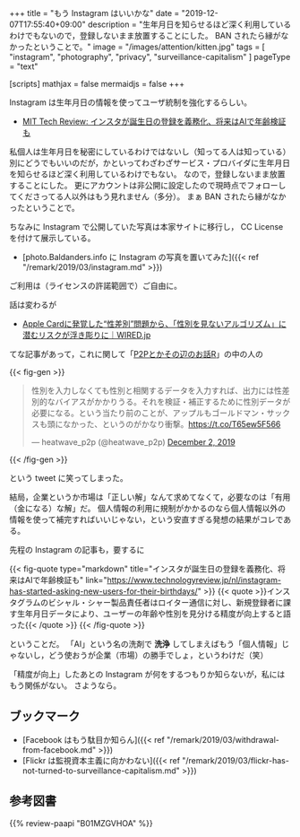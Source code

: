 +++
title = "もう Instagram はいいかな"
date =  "2019-12-07T17:55:40+09:00"
description = "生年月日を知らせるほど深く利用しているわけでもないので，登録しないまま放置することにした。 BAN されたら縁がなかったということで。"
image = "/images/attention/kitten.jpg"
tags = [ "instagram", "photography", "privacy", "surveillance-capitalism" ]
pageType = "text"

[scripts]
  mathjax = false
  mermaidjs = false
+++

Instagram は生年月日の情報を使ってユーザ統制を強化するらしい。

- [MIT Tech Review: インスタが誕生日の登録を義務化、将来はAIで年齢検証も](https://www.technologyreview.jp/nl/instagram-has-started-asking-new-users-for-their-birthdays/)

私個人は生年月日を秘密にしているわけではないし（知ってる人は知っている）別にどうでもいいのだが，かといってわざわざサービス・プロバイダに生年月日を知らせるほど深く利用しているわけでもない。
なので，登録しないまま放置することにした。
更にアカウントは非公開に設定したので現時点でフォローしてくださってる人以外はもう見れません（多分）。
まぁ BAN されたら縁がなかったということで。

ちなみに Instagram で公開していた写真は本家サイトに移行し， CC License を付けて展示している。

- [photo.Baldanders.info に Instagram の写真を置いてみた]({{< ref "/remark/2019/03/instagram.md" >}})

ご利用は（ライセンスの許諾範囲で）ご自由に。

話は変わるが

- [Apple Cardに発覚した“性差別”問題から、「性別を見ないアルゴリズム」に潜むリスクが浮き彫りに｜WIRED.jp](https://wired.jp/2019/11/22/the-apple-card-didnt-see-genderand-thats-the-problem/)

てな記事があって，これに関して「[P2Pとかその辺のお話R](https://p2ptk.org/)」の中の人の

{{< fig-gen >}}
<blockquote class="twitter-tweet"><p lang="ja" dir="ltr">性別を入力しなくても性別と相関するデータを入力すれば、出力には性差別的なバイアスがかかりうる。それを検証・補正するために性別データが必要になる。という当たり前のことが、アップルもゴールドマン・サックスも頭になかった、というのがかなり衝撃。<a href="https://t.co/T65ew5F566">https://t.co/T65ew5F566</a></p>&mdash; heatwave_p2p (@heatwave_p2p) <a href="https://twitter.com/heatwave_p2p/status/1201469685453086722?ref_src=twsrc%5Etfw">December 2, 2019</a></blockquote>
{{< /fig-gen >}}

という tweet に笑ってしまった。

結局，企業というか市場は「正しい解」なんて求めてなくて，必要なのは「有用（金になる）な解」だ。
個人情報の利用に規制がかかるのなら個人情報以外の情報を使って補完すればいいじゃない，という安直すぎる発想の結果がコレである。

先程の Instagram の記事も，要するに

{{< fig-quote type="markdown" title="インスタが誕生日の登録を義務化、将来はAIで年齢検証も" link="https://www.technologyreview.jp/nl/instagram-has-started-asking-new-users-for-their-birthdays/" >}}
{{< quote >}}インスタグラムのビシャル・シャー製品責任者はロイター通信に対し、新規登録者に課す生年月日データにより、ユーザーの年齢や性別を見分ける精度が向上すると語った{{< /quote >}}
{{< /fig-quote >}}

ということだ。
「AI」という名の洗剤で **洗浄** してしまえばもう「個人情報」じゃないし，どう使おうが企業（市場）の勝手でしょ，というわけだ（笑）

「精度が向上」したあとの Instagram が何をするつもりか知らないが，私にはもう関係がない。
さようなら。

## ブックマーク

- [Facebook はもう駄目か知らん]({{< ref "/remark/2019/03/withdrawal-from-facebook.md" >}})
- [Flickr は監視資本主義に向かわない]({{< ref "/remark/2019/03/flickr-has-not-turned-to-surveillance-capitalism.md" >}})

## 参考図書

{{% review-paapi "B01MZGVHOA" %}} <!-- 超監視社会 -->
